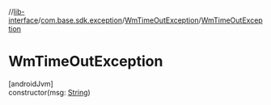 //[lib-interface](../../../index.md)/[com.base.sdk.exception](../index.md)/[WmTimeOutException](index.md)/[WmTimeOutException](-wm-time-out-exception.md)

# WmTimeOutException

[androidJvm]\
constructor(msg: [String](https://kotlinlang.org/api/latest/jvm/stdlib/kotlin/-string/index.html))
